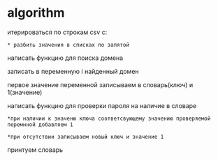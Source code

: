 # algorithm

итерироваться по строкам csv с:

    * разбить значения в списках по запятой

написать функцию для поиска домена

записать в переменную i найденный домен

первое значение переменной записываем в словарь(ключ) и 1(значение)

написать функцию для проверки пароля на наличие в словаре 

    *при наличии к значеню ключа соответсвующему значению проверяемой перемнной добавляем 1

    *при отсутствии записываем новый ключ и значение 1
    
принтуем словарь